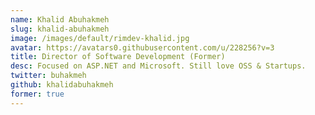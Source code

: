 ```yaml
---
name: Khalid Abuhakmeh
slug: khalid-abuhakmeh
image: /images/default/rimdev-khalid.jpg
avatar: https://avatars0.githubusercontent.com/u/228256?v=3
title: Director of Software Development (Former)
desc: Focused on ASP.NET and Microsoft. Still love OSS & Startups.
twitter: buhakmeh
github: khalidabuhakmeh
former: true
---
```

